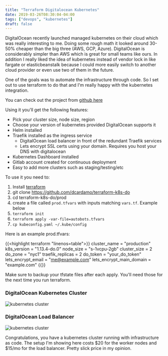 ```yaml
---
title: "Terraform Digitalocean Kubernetes"
date: 2019-03-26T08:30:04-04:00
tags: ["devops", "kubernetes"]
draft: false
---
```



DigitalOcean recently launched managed kubernetes on their cloud which was really interesting to me.   Doing some
rough math it looked around 30-50% cheaper than the big three (AWS, GCP, Azure).  DigitalOcean is considerably
simpler than AWS which is great for small teams like ours.   In addition I really liked the
idea of kubernetes instead of vendor lock in like fargate or elasticbeanstalk because I could more easily switch
to another cloud provider or even use two of them in the future.

One of the goals was to automate the infrastructure through code.   So I set out to use terraform to do that and I'm
really happy with the kubernetes integration.

You can check out the project from [github here](https://github.com/dcardamo/terraform-k8s-do)

Using it you'll get the following features:

* Pick your cluster size, node size, region
* Choose your version of kubernetes provided DigitalOcean supports it
* Helm installed
* Traefik installed as the ingress service
  * DigitalOcean load balancer in front of the redundant Traefik services
  * Lets encrypt SSL certs using your domain.   Requires you host your DNS with digitalocean
* Kubernetes Dashboard installed
* Gitlab account created for continuous deployment
* Easy to add more clusters such as staging/testing/etc

To use it you need to:

1.  Install [terraform](https://terraform.io)
2.  git clone https://github.com/dcardamo/terraform-k8s-do
3.  cd terraform-k8s-do/prod
1.  create a file called `prod.tfvars` with inputs matching `vars.tf`.  Example below
2.  `terraform init`
3.  `terraform apply -var-file=autobots.tfvars`
4.  `cp kubeconfig.yaml ~/.kube/config`

Here is an example prod.tfvars:

{{<highlight terraform "linenos=table">}}
cluster_name = "production"
k8s_version = "1.13.4-do.0"
node_size = "s-1vcpu-2gb"
cluster_size = 2
do_zone = "nyc1"
traefik_replicas = 2
do_token = "your_do_token"
lets_encrypt_email = "me@example.com"
lets_encrypt_main_domain = "example.com"
{{</highlight>}}

Make sure to backup your tfstate files after each apply.  You'll need those for the next time you
run terraform.

### DigitalOcean Kubernetes Cluster
![kubernetes cluster](/img/terraform-digitalocean-kubernetes/terraform-digitalocean-kubernetes1.png)

### DigitalOcean Load Balancer
![kubernetes cluster](/img/terraform-digitalocean-kubernetes/terraform-digitalocean-kubernetes2.png)

Congratulations, you have a kubernetes cluster running with infrastructure as code.  The setup I'm showing here costs $20 for the worker nodes and $15/mo for the load balancer.   Pretty slick price in my opinion.
